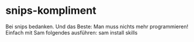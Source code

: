 # snips-kompliment

Bei snips bedanken. Und das Beste: Man muss nichts mehr programmieren! Einfach mit Sam folgendes ausführen: sam install skills
